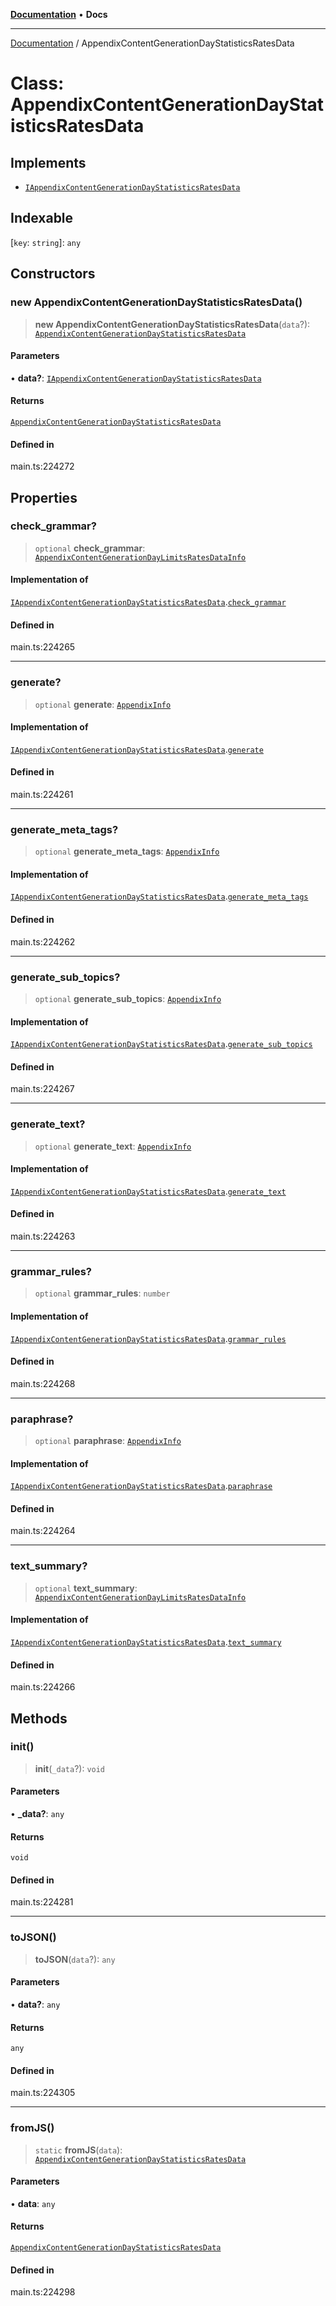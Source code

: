[**Documentation**](../README.md) • **Docs**

***

[Documentation](../README.md) / AppendixContentGenerationDayStatisticsRatesData

# Class: AppendixContentGenerationDayStatisticsRatesData

## Implements

- [`IAppendixContentGenerationDayStatisticsRatesData`](../interfaces/IAppendixContentGenerationDayStatisticsRatesData.md)

## Indexable

 \[`key`: `string`\]: `any`

## Constructors

### new AppendixContentGenerationDayStatisticsRatesData()

> **new AppendixContentGenerationDayStatisticsRatesData**(`data`?): [`AppendixContentGenerationDayStatisticsRatesData`](AppendixContentGenerationDayStatisticsRatesData.md)

#### Parameters

• **data?**: [`IAppendixContentGenerationDayStatisticsRatesData`](../interfaces/IAppendixContentGenerationDayStatisticsRatesData.md)

#### Returns

[`AppendixContentGenerationDayStatisticsRatesData`](AppendixContentGenerationDayStatisticsRatesData.md)

#### Defined in

main.ts:224272

## Properties

### check\_grammar?

> `optional` **check\_grammar**: [`AppendixContentGenerationDayLimitsRatesDataInfo`](AppendixContentGenerationDayLimitsRatesDataInfo.md)

#### Implementation of

[`IAppendixContentGenerationDayStatisticsRatesData`](../interfaces/IAppendixContentGenerationDayStatisticsRatesData.md).[`check_grammar`](../interfaces/IAppendixContentGenerationDayStatisticsRatesData.md#check_grammar)

#### Defined in

main.ts:224265

***

### generate?

> `optional` **generate**: [`AppendixInfo`](AppendixInfo.md)

#### Implementation of

[`IAppendixContentGenerationDayStatisticsRatesData`](../interfaces/IAppendixContentGenerationDayStatisticsRatesData.md).[`generate`](../interfaces/IAppendixContentGenerationDayStatisticsRatesData.md#generate)

#### Defined in

main.ts:224261

***

### generate\_meta\_tags?

> `optional` **generate\_meta\_tags**: [`AppendixInfo`](AppendixInfo.md)

#### Implementation of

[`IAppendixContentGenerationDayStatisticsRatesData`](../interfaces/IAppendixContentGenerationDayStatisticsRatesData.md).[`generate_meta_tags`](../interfaces/IAppendixContentGenerationDayStatisticsRatesData.md#generate_meta_tags)

#### Defined in

main.ts:224262

***

### generate\_sub\_topics?

> `optional` **generate\_sub\_topics**: [`AppendixInfo`](AppendixInfo.md)

#### Implementation of

[`IAppendixContentGenerationDayStatisticsRatesData`](../interfaces/IAppendixContentGenerationDayStatisticsRatesData.md).[`generate_sub_topics`](../interfaces/IAppendixContentGenerationDayStatisticsRatesData.md#generate_sub_topics)

#### Defined in

main.ts:224267

***

### generate\_text?

> `optional` **generate\_text**: [`AppendixInfo`](AppendixInfo.md)

#### Implementation of

[`IAppendixContentGenerationDayStatisticsRatesData`](../interfaces/IAppendixContentGenerationDayStatisticsRatesData.md).[`generate_text`](../interfaces/IAppendixContentGenerationDayStatisticsRatesData.md#generate_text)

#### Defined in

main.ts:224263

***

### grammar\_rules?

> `optional` **grammar\_rules**: `number`

#### Implementation of

[`IAppendixContentGenerationDayStatisticsRatesData`](../interfaces/IAppendixContentGenerationDayStatisticsRatesData.md).[`grammar_rules`](../interfaces/IAppendixContentGenerationDayStatisticsRatesData.md#grammar_rules)

#### Defined in

main.ts:224268

***

### paraphrase?

> `optional` **paraphrase**: [`AppendixInfo`](AppendixInfo.md)

#### Implementation of

[`IAppendixContentGenerationDayStatisticsRatesData`](../interfaces/IAppendixContentGenerationDayStatisticsRatesData.md).[`paraphrase`](../interfaces/IAppendixContentGenerationDayStatisticsRatesData.md#paraphrase)

#### Defined in

main.ts:224264

***

### text\_summary?

> `optional` **text\_summary**: [`AppendixContentGenerationDayLimitsRatesDataInfo`](AppendixContentGenerationDayLimitsRatesDataInfo.md)

#### Implementation of

[`IAppendixContentGenerationDayStatisticsRatesData`](../interfaces/IAppendixContentGenerationDayStatisticsRatesData.md).[`text_summary`](../interfaces/IAppendixContentGenerationDayStatisticsRatesData.md#text_summary)

#### Defined in

main.ts:224266

## Methods

### init()

> **init**(`_data`?): `void`

#### Parameters

• **\_data?**: `any`

#### Returns

`void`

#### Defined in

main.ts:224281

***

### toJSON()

> **toJSON**(`data`?): `any`

#### Parameters

• **data?**: `any`

#### Returns

`any`

#### Defined in

main.ts:224305

***

### fromJS()

> `static` **fromJS**(`data`): [`AppendixContentGenerationDayStatisticsRatesData`](AppendixContentGenerationDayStatisticsRatesData.md)

#### Parameters

• **data**: `any`

#### Returns

[`AppendixContentGenerationDayStatisticsRatesData`](AppendixContentGenerationDayStatisticsRatesData.md)

#### Defined in

main.ts:224298
